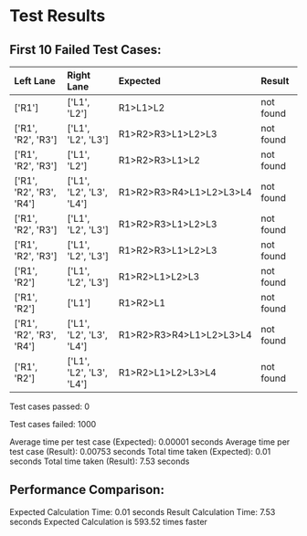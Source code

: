 # Test Results

## First 10 Failed Test Cases:

| Left Lane                | Right Lane               | Expected                | Result    |
|:-------------------------|:-------------------------|:------------------------|:----------|
| ['R1']                   | ['L1', 'L2']             | R1>L1>L2                | not found |
| ['R1', 'R2', 'R3']       | ['L1', 'L2', 'L3']       | R1>R2>R3>L1>L2>L3       | not found |
| ['R1', 'R2', 'R3']       | ['L1', 'L2']             | R1>R2>R3>L1>L2          | not found |
| ['R1', 'R2', 'R3', 'R4'] | ['L1', 'L2', 'L3', 'L4'] | R1>R2>R3>R4>L1>L2>L3>L4 | not found |
| ['R1', 'R2', 'R3']       | ['L1', 'L2', 'L3']       | R1>R2>R3>L1>L2>L3       | not found |
| ['R1', 'R2', 'R3']       | ['L1', 'L2', 'L3']       | R1>R2>R3>L1>L2>L3       | not found |
| ['R1', 'R2']             | ['L1', 'L2', 'L3']       | R1>R2>L1>L2>L3          | not found |
| ['R1', 'R2']             | ['L1']                   | R1>R2>L1                | not found |
| ['R1', 'R2', 'R3', 'R4'] | ['L1', 'L2', 'L3', 'L4'] | R1>R2>R3>R4>L1>L2>L3>L4 | not found |
| ['R1', 'R2']             | ['L1', 'L2', 'L3', 'L4'] | R1>R2>L1>L2>L3>L4       | not found |

Test cases passed: 0

Test cases failed: 1000

Average time per test case (Expected): 0.00001 seconds
Average time per test case (Result): 0.00753 seconds
Total time taken (Expected): 0.01 seconds
Total time taken (Result): 7.53 seconds

## Performance Comparison:

Expected Calculation Time: 0.01 seconds
Result Calculation Time: 7.53 seconds
Expected Calculation is 593.52 times faster
